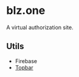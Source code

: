 # blz.one
A virtual authorization site.

## Utils
* Firebase
* [Topbar](https://github.com/buunguyen/topbar)